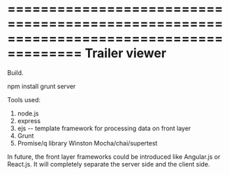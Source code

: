 =======================================================================================
Trailer viewer
======================================================================================

Build.

npm install
grunt server

Tools used:

1. node.js
2. express
3. ejs -- template framework for processing data on front layer
4. Grunt 
5. Promise/q library 
Winston
Mocha/chai/supertest

In future, the front layer frameworks could be introduced like Angular.js or React.js.
It will completely separate the server side and the client side.